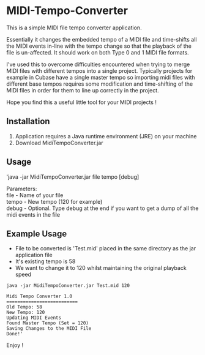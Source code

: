# MIDI-Tempo-Converter

This is a simple MIDI file tempo converter application.

Essentially it changes the embedded tempo of a MIDI file and time-shifts all
the MIDI events in-line with the tempo change so that the playback of the file 
is un-affected. It should work on both Type 0 and 1 MIDI file formats.

I've used this to overcome difficulties encountered when trying to merge MIDI files
with different tempos into a single project. Typically projects for example in 
Cubase have a single master tempo so importing midi files with different
base tempos requires some modification and time-shifting of the MIDI files in 
order for them to line up correctly in the project.

Hope you find this a useful little tool for your MIDI projects !

## Installation
1. Application requires a Java runtime environment (JRE) on your machine
2. Download MidiTempoConverter.jar

## Usage
'java -jar MidiTempoConverter.jar file tempo [debug]

Parameters:  
 file - Name of your file  
 tempo - New tempo (120 for example)  
 debug - Optional. Type debug at the end if you want to get a dump of all the midi events in the file  

## Example Usage
- File to be converted is 'Test.mid' placed in the same directory as the jar application file
- It's existing tempo is 58
- We want to change it to 120 whilst maintaining the original playback speed

```shell
java -jar MidiTempoConverter.jar Test.mid 120

Midi Tempo Converter 1.0
==========================
Old Tempo: 58
New Tempo: 120
Updating MIDI Events
Found Master Tempo (Set = 120)
Saving Changes to the MIDI File
Done!'
```

Enjoy !
